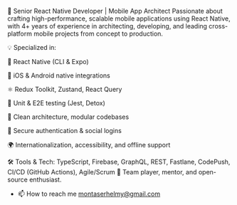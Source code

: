 💼 Senior React Native Developer | Mobile App Architect
Passionate about crafting high-performance, scalable mobile applications using React Native, with 4+ years of experience in architecting, developing, and leading cross-platform mobile projects from concept to production.

💡 Specialized in:

🔧 React Native (CLI & Expo)

📱 iOS & Android native integrations

⚛️ Redux Toolkit, Zustand, React Query

🧪 Unit & E2E testing (Jest, Detox)

🧩 Clean architecture, modular codebases

🔐 Secure authentication & social logins

🌍 Internationalization, accessibility, and offline support

🛠️ Tools & Tech: TypeScript, Firebase, GraphQL, REST, Fastlane, CodePush, CI/CD (GitHub Actions), Agile/Scrum
👥 Team player, mentor, and open-source enthusiast.

- 📫 How to reach me montaserhelmy@gmail.com

<!---
mont22/mont22 is a ✨ special ✨ repository because its `README.md` (this file) appears on your GitHub profile.
You can click the Preview link to take a look at your changes.
--->
